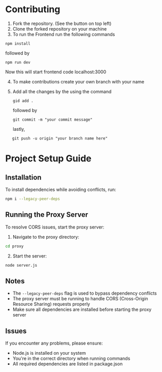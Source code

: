 # Contributing

1. Fork the repository. (See the button on top left)
2. Clone the forked repository on your machine
3. To run the Frontend run the following commands

```
npm install
```

followed by

```
npm run dev
```

Now this will start frontend code localhost:3000

4. To make contributions create your own branch with your name
5. Add all the changes by the using the command

   ```
   gid add .
   ```

   followed by

   ```
   git commit -m "your commit message"
   ```

   lastly,

```
   git push -u origin "your branch name here"
```

# Project Setup Guide

## Installation

To install dependencies while avoiding conflicts, run:

```bash
npm i --legacy-peer-deps
```

## Running the Proxy Server

To resolve CORS issues, start the proxy server:

1. Navigate to the proxy directory:

```bash
cd proxy
```

2. Start the server:

```bash
node server.js
```

## Notes

- The `--legacy-peer-deps` flag is used to bypass dependency conflicts
- The proxy server must be running to handle CORS (Cross-Origin Resource Sharing) requests properly
- Make sure all dependencies are installed before starting the proxy server

## Issues

If you encounter any problems, please ensure:

- Node.js is installed on your system
- You're in the correct directory when running commands
- All required dependencies are listed in package.json
